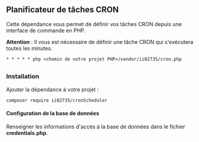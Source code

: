 ## Planificateur de tâches CRON

Cette dépendance vous permet de définir vos tâches CRON depuis une interface de commande en PHP.

__Attention__ : Il vous est nécessaire de définir une tâche CRON qui s'exécutera toutes les minutes.


```
* * * * * php <chemin de votre projet PHP>/vendor/ii02735/cron.php
```

##

### Installation

Ajouter la dépendance à votre projet :

```
composer require ii02735/cronScheduler
```

#### Configuration de la base de données

Renseigner les informations d'accès à la base de données dans le fichier __credentials.php__.

